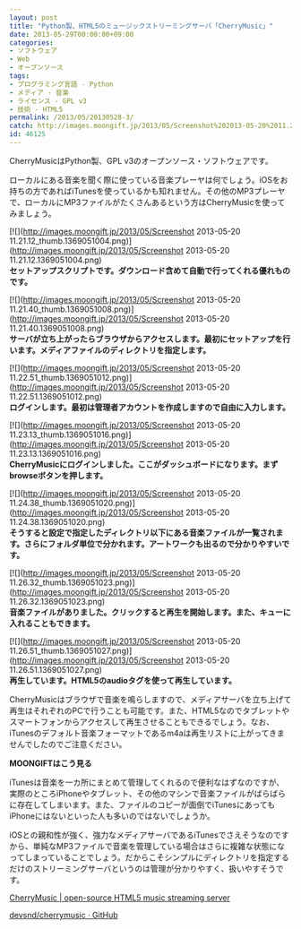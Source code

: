 ```yaml
---
layout: post
title: "Python製、HTML5のミュージックストリーミングサーバ「CherryMusic」"
date: 2013-05-29T00:00:00+09:00
categories:
- ソフトウェア
- Web
- オープンソース
tags: 
- プログラミング言語 - Python
- メディア - 音楽
- ライセンス - GPL v3
- 技術 - HTML5
permalink: /2013/05/20130528-3/
catch: http://images.moongift.jp/2013/05/Screenshot%202013-05-20%2011.23.13_thumb.1369051016.png
id: 46125
---
```

CherryMusicはPython製、GPL v3のオープンソース・ソフトウェアです。

  
  

ローカルにある音楽を聞く際に使っている音楽プレーヤは何でしょう。iOSをお持ちの方であればiTunesを使っているかも知れません。その他のMP3プレーヤで、ローカルにMP3ファイルがたくさんあるという方はCherryMusicを使ってみましょう。

  

[![](http://images.moongift.jp/2013/05/Screenshot 2013-05-20 11.21.12_thumb.1369051004.png)](http://images.moongift.jp/2013/05/Screenshot 2013-05-20 11.21.12.1369051004.png)  
**セットアップスクリプトです。ダウンロード含めて自動で行ってくれる優れものです。**

  

[![](http://images.moongift.jp/2013/05/Screenshot 2013-05-20 11.21.40_thumb.1369051008.png)](http://images.moongift.jp/2013/05/Screenshot 2013-05-20 11.21.40.1369051008.png)  
**サーバが立ち上がったらブラウザからアクセスします。最初にセットアップを行います。メディアファイルのディレクトリを指定します。**

  

[![](http://images.moongift.jp/2013/05/Screenshot 2013-05-20 11.22.51_thumb.1369051012.png)](http://images.moongift.jp/2013/05/Screenshot 2013-05-20 11.22.51.1369051012.png)  
**ログインします。最初は管理者アカウントを作成しますので自由に入力します。**

  

[![](http://images.moongift.jp/2013/05/Screenshot 2013-05-20 11.23.13_thumb.1369051016.png)](http://images.moongift.jp/2013/05/Screenshot 2013-05-20 11.23.13.1369051016.png)  
**CherryMusicにログインしました。ここがダッシュボードになります。まずbrowseボタンを押します。**

  

[![](http://images.moongift.jp/2013/05/Screenshot 2013-05-20 11.24.38_thumb.1369051020.png)](http://images.moongift.jp/2013/05/Screenshot 2013-05-20 11.24.38.1369051020.png)  
**そうすると設定で指定したディレクトリ以下にある音楽ファイルが一覧されます。さらにフォルダ単位で分かれます。アートワークも出るので分かりやすいです。**

  

[![](http://images.moongift.jp/2013/05/Screenshot 2013-05-20 11.26.32_thumb.1369051023.png)](http://images.moongift.jp/2013/05/Screenshot 2013-05-20 11.26.32.1369051023.png)  
**音楽ファイルがありました。クリックすると再生を開始します。また、キューに入れることもできます。**

  

[![](http://images.moongift.jp/2013/05/Screenshot 2013-05-20 11.26.51_thumb.1369051027.png)](http://images.moongift.jp/2013/05/Screenshot 2013-05-20 11.26.51.1369051027.png)  
**再生しています。HTML5のaudioタグを使って再生しています。**

  

CherryMusicはブラウザで音楽を鳴らしますので、メディアサーバを立ち上げて再生はそれぞれのPCで行うことも可能です。また、HTML5なのでタブレットやスマートフォンからアクセスして再生させることもできるでしょう。なお、iTunesのデフォルト音楽フォーマットであるm4aは再生リストに上がってきませんでしたのでご注意ください。

  
  
  

**MOONGIFTはこう見る**

  

iTunesは音楽を一カ所にまとめて管理してくれるので便利なはずなのですが、実際のところiPhoneやタブレット、その他のマシンで音楽ファイルがばらばらに存在してしまいます。また、ファイルのコピーが面倒でiTunesにあってもiPhoneにはないといった人も多いのではないでしょうか。

  

iOSとの親和性が強く、強力なメディアサーバであるiTunesでさえそうなのですから、単純なMP3ファイルで音楽を管理している場合はさらに複雑な状態になってしまっていることでしょう。だからこそシンプルにディレクトリを指定するだけのストリーミングサーバというのは管理が分かりやすく、扱いやすそうです。

  

[CherryMusic | open-source HTML5 music streaming server](http://fomori.org/cherrymusic/)

  
  

[devsnd/cherrymusic · GitHub](https://github.com/devsnd/cherrymusic)

